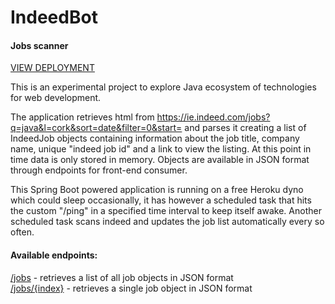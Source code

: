 # IndeedBot
#### Jobs scanner

[VIEW DEPLOYMENT](https://indeed-bot.herokuapp.com)

This is an experimental project to explore Java ecosystem of technologies for web development.

The application retrieves html from https://ie.indeed.com/jobs?q=java&l=cork&sort=date&filter=0&start=
and parses it creating a list of IndeedJob objects containing information about the job title, 
company name, unique "indeed job id" and a link to view the listing. At this point in time data is only stored in memory.
Objects are available in JSON format through endpoints for front-end consumer.

This Spring Boot powered application is running on a free Heroku dyno which could sleep occasionally, it has however a scheduled task that hits the custom "/ping" in a specified time interval to keep itself awake. Another scheduled task scans indeed and updates the job list automatically every so often.
#### Available endpoints:
[/jobs](http://indeed-bot.herokuapp.com/jobs) - retrieves a list of all job objects in JSON format <br>
[/jobs/{index}](http://indeed-bot.herokuapp.com/job/0) - retrieves a single job object in JSON format
